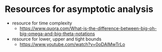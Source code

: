 # Resources for asymptotic analysis

- resource for time complexity
  - https://www.quora.com/What-is-the-difference-between-big-oh-big-omega-and-big-theta-notations
- resource for lower, upper and tight bounds
  - https://www.youtube.com/watch?v=0oDAlMwTrLo
